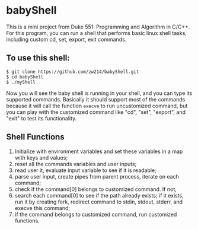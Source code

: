 # babyShell
This is a mini project from Duke 551: Programming and Algorithm in C/C++. For this program, you can run a shell that performs basic linux shell tasks, including custom cd, set, export, exit commands.

## To use this shell:
```
$ git clone https://github.com/zw214/babyShell.git
$ cd babyShell
$ ./myShell
```
Now you will see the baby shell is running in your shell, and you can type its supported commands. Basically it should support most of the commands because it will call the function ```execve``` to run uncustomized command, but you can play with the customized command like "cd", "set", "export", and "exit" to test its functionality.

## Shell Functions
1. Initialize with environment variables and set these variables in a map with keys and values;
2. reset all the commands variables and user inputs;
3. read user it, evaluate input variable to see if it is readable;
4. parse user input, create pipes from parent process, iterate on each command;
5. check if the command[0] belongs to customized command. If not, 
6. search each command[0] to see if the path already exists; if it exists, run it by creating fork, redirect command to stdin, stdout, stderr, and execve this command;
7. if the command belongs to customized command, run customized functions.
